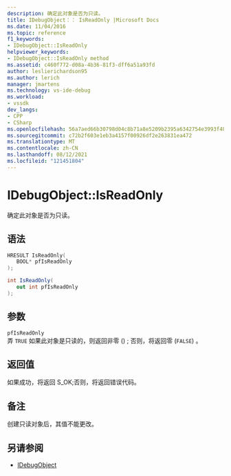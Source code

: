 ```yaml
---
description: 确定此对象是否为只读。
title: IDebugObject：： IsReadOnly |Microsoft Docs
ms.date: 11/04/2016
ms.topic: reference
f1_keywords:
- IDebugObject::IsReadOnly
helpviewer_keywords:
- IDebugObject::IsReadOnly method
ms.assetid: c460f772-d08a-4b36-81f3-dff6a51a93fd
author: leslierichardson95
ms.author: lerich
manager: jmartens
ms.technology: vs-ide-debug
ms.workload:
- vssdk
dev_langs:
- CPP
- CSharp
ms.openlocfilehash: 56a7aed66b30798d04c8b71a8e5209b2395a6342754e3993f48800892be0d2fb
ms.sourcegitcommit: c72b2f603e1eb3a4157f00926df2e263831ea472
ms.translationtype: MT
ms.contentlocale: zh-CN
ms.lasthandoff: 08/12/2021
ms.locfileid: "121451804"
---
```

# <a name="idebugobjectisreadonly"></a>IDebugObject::IsReadOnly
确定此对象是否为只读。

## <a name="syntax"></a>语法

```cpp
HRESULT IsReadOnly( 
   BOOL* pfIsReadOnly
);
```

```csharp
int IsReadOnly(
   out int pfIsReadOnly
);
```

## <a name="parameters"></a>参数
`pfIsReadOnly`\
弄 `TRUE` 如果此对象是只读的，则返回非零 () ; 否则，将返回零 (`FALSE`) 。

## <a name="return-value"></a>返回值
 如果成功，将返回 S_OK;否则，将返回错误代码。

## <a name="remarks"></a>备注
 创建只读对象后，其值不能更改。

## <a name="see-also"></a>另请参阅
- [IDebugObject](../../../extensibility/debugger/reference/idebugobject.md)
